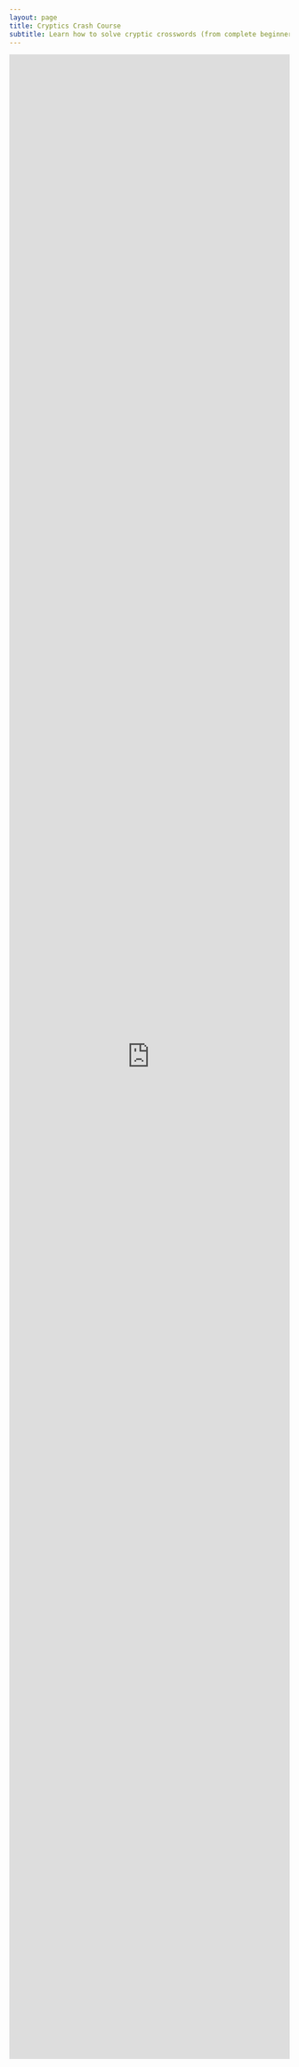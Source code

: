 ```yaml
---
layout: page
title: Cryptics Crash Course
subtitle: Learn how to solve cryptic crosswords (from complete beginner!)
---
```


<iframe style="height: 90vh; width: 100%;" src="https://crosshare.org/embed/Sg46KNOvXUACYHhcyZMP/doduFt7daNcDG8FuewZRitUT6rm2" frameborder="0" allowfullscreen="true" allowtransparency="true" allow="clipboard-write *">
</iframe>
